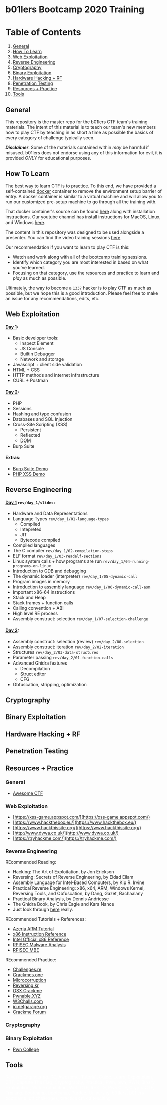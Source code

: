 # b01lers Bootcamp 2020 Training

# Table of Contents
1. [General](#general)
2. [How To Learn](#howto)
3. [Web Exploitation](#web)
4. [Reverse Engineering](#re)
5. [Cryptography](#crypto)
6. [Binary Exploitation](#pwn)
7. [Hardware Hacking + RF](#hardware)
8. [Penetration Testing](#pentesting)
9. [Resources + Practice](#resources)
10. [Tools](#tools)

## General <a name="general" />

This repository is the master repo for the b01lers CTF team's training materials. The intent of this material is to teach our team's new members how to play CTF by teaching in as short a time as possible the basics of every category of challenge typically seen. 

***Disclaimer***: Some of the materials contained within *may* be harmful if misused. b01lers does not endorse using any of this information for evil, it is provided _ONLY_ for educational purposes.


## How To Learn <a name="howto" />

The best way to learn CTF is to practice. To this end, we have provided a self-contained [docker](https://www.docker.com/) container to remove the environment setup barrier of entry. A docker container is similar to a virtual machine and will allow you to run our customized pre-setup machine to go through all the training with.

That docker container's source can be found [here](https://github.com/b01lers/bootcamp-docker-2020) along with installation instructions. Our youtube channel has install instructions for MacOS, Linux, and Windows [here](https://www.youtube.com/watch?v=a66mwylcXVU&list=PLdGU-K4Khkr_vuAVPbIBPgDfi9jq3PuYl).

The content in this repository was designed to be used alongside a presenter. You can find the video training sessions [here](https://www.youtube.com/playlist?list=PLdGU-K4Khkr8iqzOdjKKj1QLmJJnks5fO)

Our recommendation if you want to learn to play CTF is this:
- Watch and work along with all of the bootcamp training sessions.
- Identify which category you are most interested in based on what you've learned.
- Focusing on that category, use the resources and practice to learn and *play* as much as possible.

Ultimately, the way to become a `1337` hacker is to play CTF as much as possible, but we hope this is a good introduction. Please feel free to make an issue for any recommendations, edits, etc.

## Web Exploitation <a name="web" />

#### [Day 1](https://www.youtube.com/watch?v=FvSDpqVoeNQ):
- Basic developer tools:
    - Inspect Element
    - JS Console
    - Builtin Debugger
    - Network and storage
- Javascript + client side validation
- HTML + CSS
- HTTP methods and internet infrastructure
- CURL + Postman

#### [Day 2](https://www.youtube.com/watch?v=k962ILypsvM):
- PHP
- Sessions
- Hashing and type confusion
- Databases and SQL Injection
- Cross-Site Scripting (XSS)
    - Persistent
    - Reflected
    - DOM
- Burp Suite

#### Extras:
- [Burp Suite Demo](https://www.youtube.com/watch?v=F_CuwnTUc54)
- [PHP XSS Demo](https://www.youtube.com/watch?v=RStTjA32f8A)

## Reverse Engineering <a name="re" />

#### [Day 1](https://www.youtube.com/watch?v=j6nj3uMp-dg) `rev/day_1/slides`:
- Hardware and Data Representations
- Language Types `rev/day_1/01-language-types`
    - Compiled
    - Intepreted
    - JIT
    - Bytecode compiled
- Compiled languages
- The C compiler `rev/day_1/02-compilation-steps`
- ELF format `rev/day_1/03-readelf-sections`
- Linux system calls + how programs are run `rev/day_1/04-running-programs-on-linux`
- Introduction to GDB and debugging
- The dynamic loader (interpreter) `rev/day_1/05-dynamic-call`
- Program images in memory
- Introduction to assembly language `rev/day_1/06-dynamic-call-asm`
- Important x86-64 instructions
- Stack and Heap
- Stack frames + function calls
- Calling convention + ABI
- High level RE process
- Assembly construct: selection `rev/day_1/07-selection-challenge`

#### [Day 2](https://www.youtube.com/watch?v=9zhFV-j8VyE):
- Assembly construct: selection (review) `rev/day_2/00-selection`
- Assembly construct: iteration `rev/day_2/02-iteration`
- Structures `rev/day_2/03-data-structures`
- Parameter passing `rev/day_2/01-function-calls`
- Advanced Ghidra features
    - Decompilation
    - Struct editor
    - CFG
- Obfuscation, stripping, optimization

## Cryptography <a name="crypto" />

## Binary Exploitation <a name="pwn" />


## Hardware Hacking + RF <a name="hardware" />


## Penetration Testing <a name="pentesting" />



## Resources + Practice <a name="resources" />

### General
- [Awesome CTF](https://github.com/apsdehal/awesome-ctf)

### Web Exploitation 
- [https://xss-game.appspot.com/](https://xss-game.appspot.com/)
- [https://www.hackthebox.eu/](https://www.hackthebox.eu/)
- [https://www.hackthissite.org/](https://www.hackthissite.org/)
- [http://www.dvwa.co.uk/](http://www.dvwa.co.uk/)
- [https://tryhackme.com/](https://tryhackme.com/)

### Reverse Engineering

REcommended Reading:
- Hacking: The Art of Exploitation, by Jon Erickson
- Reversing: Secrets of Reverse Engineering, by Eldad Eilam
- Assembly Language for Intel-Based Computers, by Kip R. Irvine
- Practical Reverse Engineering: x86, x64, ARM, Windows Kernel, Reversing Tools, and Obfuscation, by Dang, Gazet, Bachaalany
- Practical Binary Analysis, by Dennis Andriesse
- The Ghidra Book, by Chris Eagle and Kara Nance
- Just look through [here](https://nostarch.com/catalog/security) really.

REcommended Tutorials + References:
- [Azeria ARM Tutorial](https://azeria-labs.com/writing-arm-assembly-part-1/)
- [x86 Instruction Reference](https://www.felixcloutier.com/x86/)
- [Intel Official x86 Reference](https://software.intel.com/content/www/us/en/develop/articles/intel-sdm.html)
- [RPISEC Malware Analysis](https://github.com/RPISEC/Malware)
- [RPISEC MBE](https://github.com/RPISEC/MBE)

REcommended Practice:
- [Challenges.re](https://challenges.re/)
- [Crackmes.one](https://crackmes.one/)
- [Microcorruption](https://microcorruption.com/)
- [Reversing.kr](https://reversing.kr/challenge.php)
- [OSX Crackme](https://reverse.put.as/crackmes/)
- [Pwnable.XYZ](https://pwnable.xyz/challenges/)
- [W3Challs.com](https://w3challs.com/challenges/list/reversing)
- [io.netgarage.org](http://io.netgarage.org/)
- [Crackme Forum](https://0x00sec.org/c/reverse-engineering/challenges/13)

### Cryptography

### Binary Exploitation

- [Pwn College](https://pwn.college/)

## Tools <a name="tools" />

<span style="color:white">Reverse Engineering, RE, Awesome, Tutorial, Guide, Learn, Exploitation, CTF, Capture The Flag, Cryptography, Practical, Pwn, pwn, PWN, Binary Exploitation, Web Exploitation, Web CTF, RE CTF, Pwn CTF, Crypto CTF, Training, Bootcamp, bootcamp, Purdue, University, b01lers, b01lers bootcamp, ctf challenges, practice ctf, ctf teaching</span>

